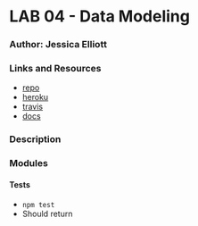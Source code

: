 LAB 04 - Data Modeling
=================================================


### Author: Jessica Elliott



### Links and Resources
* [repo](https://github.com/JElliott-401-advanced-javascript/Labs/tree/master/Lab-04-Data-Modeling)
* [heroku](   )
* [travis]() 
* [docs](    )

### Description


### Modules
#### 
  
#### Tests
* `npm test`
* Should return 